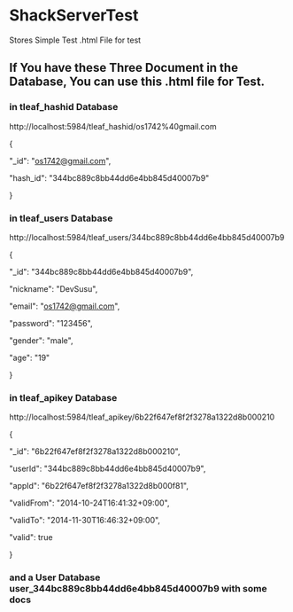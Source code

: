 ShackServerTest
===============

Stores Simple Test .html File for test

If You have these Three Document in the Database, You can use this .html file for Test.
---------------------

### in tleaf_hashid Database

http://localhost:5984/tleaf_hashid/os1742%40gmail.com

{

   "_id": "os1742@gmail.com",

   "hash_id": "344bc889c8bb44dd6e4bb845d40007b9"

}

### in tleaf_users Database

http://localhost:5984/tleaf_users/344bc889c8bb44dd6e4bb845d40007b9

{

   "_id": "344bc889c8bb44dd6e4bb845d40007b9",

   "nickname": "DevSusu",

   "email": "os1742@gmail.com",

   "password": "123456",

   "gender": "male",

   "age": "19"

}

### in tleaf_apikey Database

http://localhost:5984/tleaf_apikey/6b22f647ef8f2f3278a1322d8b000210

{

   "_id": "6b22f647ef8f2f3278a1322d8b000210",

   "userId": "344bc889c8bb44dd6e4bb845d40007b9",

   "appId": "6b22f647ef8f2f3278a1322d8b000f81",

   "validFrom": "2014-10-24T16:41:32+09:00",

   "validTo": "2014-11-30T16:46:32+09:00",

   "valid": true

}

### and a User Database   user_344bc889c8bb44dd6e4bb845d40007b9   with some docs
